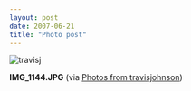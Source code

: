 ```yaml
---
layout: post
date: 2007-06-21
title: "Photo post"
---
```

![travisj](/images/2282a97a48c17f0e29bf2e4b56d773b4f7ce6e99b5172eefe082b267314edc62.jpg)

<b>IMG_1144.JPG</b> (via <a href="http://www.flickr.com/photos/travisjohnson/578654637/">Photos from travisjohnson</a>)
